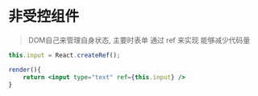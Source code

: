 # 非受控组件
> DOM自己来管理自身状态, 主要时表单
> 通过 ref 来实现
> 能够减少代码量
```jsx
this.input = React.createRef();

render(){
    return <input type="text" ref={this.input} />
}
```